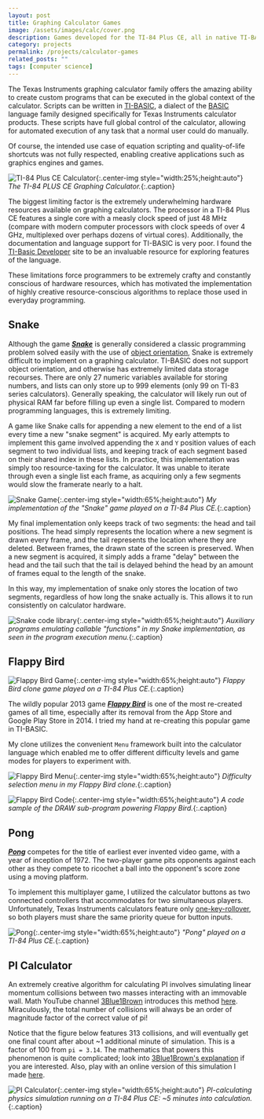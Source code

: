 ```yaml
---
layout: post
title: Graphing Calculator Games
image: /assets/images/calc/cover.png
description: Games developed for the TI-84 Plus CE, all in native TI-BASIC
category: projects
permalink: /projects/calculator-games
related_posts: ""
tags: [computer science]
---
```

The Texas Instruments graphing calculator family offers the amazing ability to create custom programs that can be executed in the global context of the calculator. Scripts can be written in [TI-BASIC](https://en.wikipedia.org/wiki/TI-BASIC), a dialect of the [BASIC](https://en.wikipedia.org/wiki/BASIC) language family designed specifically for Texas Instruments calculator products. These scripts have full global control of the calculator, allowing for automated execution of any task that a normal user could do manually. 

Of course, the intended use case of equation scripting and quality-of-life shortcuts was not fully respected, enabling creative applications such as graphics engines and games.

![TI-84 Plus CE Calculator](/assets/images/calc/ti84.jpg){:.center-img style="width:25%;height:auto"}
*The TI-84 PLUS CE Graphing Calculator.*{:.caption}

The biggest limiting factor is the extremely underwhelming hardware resources available on graphing calculators. The processor in a TI-84 Plus CE features a single core with a measly clock speed of just 48 MHz (compare with modern computer processors with clock speeds of over 4 GHz, multiplexed over perhaps dozens of virtual cores). Additionally, the documentation and language support for TI-BASIC is very poor. I found the [TI-Basic Developer](http://tibasicdev.wikidot.com/) site to be an invaluable resource for exploring features of the language.

These limitations force programmers to be extremely crafty and constantly conscious of hardware resources, which has motivated the implementation of highly creative resource-conscious algorithms to replace those used in everyday programming.

## Snake

Although the game [***Snake***](https://en.wikipedia.org/wiki/Snake_(video_game_genre)) is generally considered a classic programming problem solved easily with the use of [object orientation](https://en.wikipedia.org/wiki/Object-oriented_programming), Snake is extremely difficult to implement on a graphing calculator. TI-BASIC does not support object orientation, and otherwise has extremely limited data storage recourses. There are only 27 numeric variables available for storing numbers, and lists can only store up to 999 elements (only 99 on TI-83 series calculators). Generally speaking, the calculator will likely run out of physical RAM far before filling up even a single list. Compared to modern programming languages, this is extremely limiting.

A game like Snake calls for appending a new element to the end of a list every time a new "snake segment" is acquired. My early attempts to implement this game involved appending the `X` and `Y` position values of each segment to two individual lists, and keeping track of each segment based on their shared index in these lists. In practice, this implementation was simply too resource-taxing for the calculator. It was unable to iterate through even a single list each frame, as acquiring only a few segments would slow the framerate nearly to a halt.

![Snake Game](/assets/images/calc/snake3.png){:.center-img style="width:65%;height:auto"}
*My implementation of the "Snake" game played on a TI-84 Plus CE.*{:.caption}

My final implementation only keeps track of two segments: the head and tail positions. The head simply represents the location where a new segment is drawn every frame, and the tail represents the location where they are deleted. Between frames, the drawn state of the screen is preserved. When a new segment is acquired, it simply adds a frame "delay" between the head and the tail such that the tail is delayed behind the head by an amount of frames equal to the length of the snake.

In this way, my implementation of snake only stores the location of two segments, regardless of how long the snake actually is. This allows it to run consistently on calculator hardware.


![Snake code library](/assets/images/calc/snake_lib.png){:.center-img style="width:65%;height:auto"}
*Auxiliary programs emulating callable "functions" in my Snake implementation, as seen in the program execution menu.*{:.caption}

## Flappy Bird

![Flappy Bird Game](/assets/images/calc/flap1.png){:.center-img style="width:65%;height:auto"}
*Flappy Bird clone game played on a TI-84 Plus CE.*{:.caption}

The wildly popular 2013 game [***Flappy Bird***](https://flappybird.io/) is one of the most re-created games of all time, especially after its removal from the App Store and Google Play Store in 2014. I tried my hand at re-creating this popular game in TI-BASIC.

My clone utilizes the convenient `Menu` framework built into the calculator language which enabled me to offer different difficulty levels and game modes for players to experiment with. 

![Flappy Bird Menu](/assets/images/calc/menu.png){:.center-img style="width:65%;height:auto"}
*Difficulty selection menu in my Flappy Bird clone.*{:.caption}

![Flappy Bird Code](/assets/images/calc/flap_code.png){:.center-img style="width:65%;height:auto"}
*A code sample of the DRAW sub-program powering Flappy Bird.*{:.caption}

## Pong

[***Pong***](https://en.wikipedia.org/wiki/Pong) competes for the title of earliest ever invented video game, with a year of inception of 1972. The two-player game pits opponents against each other as they compete to ricochet a ball into the opponent's score zone using a moving platform.

To implement this multiplayer game, I utilized the calculator buttons as two connected controllers that accommodates for two simultaneous players. Unfortunately, Texas Instruments calculators feature only [one-key-rollover](https://en.wikipedia.org/wiki/Key_rollover), so both players must share the same priority queue for button inputs.

![Pong](/assets/images/calc/pong3.png){:.center-img style="width:65%;height:auto"}
*"Pong" played on a TI-84 Plus CE.*{:.caption}

## PI Calculator

An extremely creative algorithm for calculating PI involves simulating linear momentum collisions between two masses interacting with an immovable wall. Math YouTube channel [3Blue1Brown](https://www.youtube.com/@3blue1brown) introduces this method [here](https://www.youtube.com/watch?v=jsYwFizhncE&ab_channel=3Blue1Brown). Miraculously, the total number of collisions will always be an order of magnitude factor of the correct value of pi!

Notice that the figure below features 313 collisions, and will eventually get one final count after about ~1 additional minute of simulation. This is a factor of 100 from `pi = 3.14`. The mathematics that powers this phenomenon is quite complicated; look into [3Blue1Brown's explanation](https://www.youtube.com/watch?v=jsYwFizhncE&ab_channel=3Blue1Brown) if you are interested. Also, play with an online version of this simulation I made [here](https://robloxcom-corporation.github.io/Robloxcom-Testing-Enviroment/pi-blocks.html).

![PI Calculator](/assets/images/calc/pi_walls.png){:.center-img style="width:65%;height:auto"}
*PI-calculating physics simulation running on a TI-84 Plus CE: ~5 minutes into calculation.*{:.caption}
